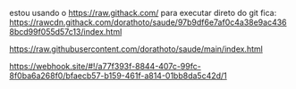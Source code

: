 estou usando o https://raw.githack.com/ para executar direto do git
fica:
https://rawcdn.githack.com/dorathoto/saude/97b9df6e7af0c4a38e9ac4368bcd99f055d57c13/index.html


https://raw.githubusercontent.com/dorathoto/saude/main/index.html


https://webhook.site/#!/a77f393f-8844-407c-99fc-8f0ba6a268f0/bfaecb57-b159-461f-a814-01bb8da5c42d/1

